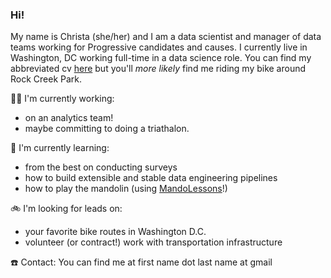 ### Hi!


My name is Christa (she/her) and I am a data scientist and manager of data teams working for Progressive candidates and causes. I currently live in Washington, DC working full-time in a data science role. You can find my abbreviated cv [here](https://read.cv/christa) but you'll _more likely_ find me riding my bike around Rock Creek Park.


🏋️‍♀️ I'm currently working:
- on an analytics team!
- maybe committing to doing a triathalon.


🌱 I'm currently learning:
- from the best on conducting surveys
- how to build extensible and stable data engineering pipelines
- how to play the mandolin (using [MandoLessons](https://www.mandolessons.com/)!)


🚲 I'm looking for leads on:
- your favorite bike routes in Washington D.C.
- volunteer (or contract!) work with transportation infrastructure



☎️ Contact: You can find me at first name dot last name at gmail

